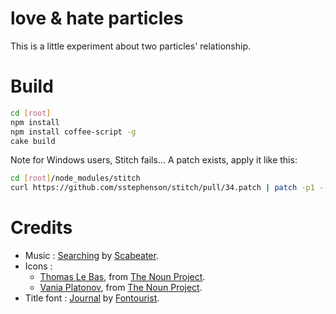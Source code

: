# love & hate particles

This is a little experiment about two particles' relationship.

# Build

```bash
cd [root]
npm install
npm install coffee-script -g
cake build
```

Note for Windows users, Stitch fails...
A patch exists, apply it like this:
```bash
cd [root]/node_modules/stitch
curl https://github.com/sstephenson/stitch/pull/34.patch | patch -p1 --directory="."
```

# Credits

- Music : [Searching](http://www.jamendo.com/fr/track/686226/searching) by [Scabeater](http://www.jamendo.com/fr/artist/350875/scabeater).
- Icons :
    - [Thomas Le Bas](http://thenounproject.com/tlb), from [The Noun Project](http://thenounproject.com).
    - [Vania Platonov](http://thenounproject.com/vaniaplatonov), from [The Noun Project](http://thenounproject.com).
- Title font : [Journal](http://www.dafont.com/journal.font) by [Fontourist](http://www.dafont.com/fontourist.d825).
